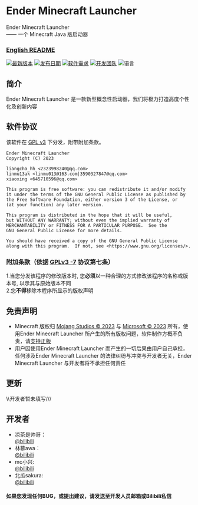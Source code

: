 # Ender Minecraft Launcher
Ender Minecraft Launcher<br>
—— 一个 Minecraft Java 版启动器<br>

### [English README](README-en.md)

[![最新版本](https://img.shields.io/badge/%E6%9C%80%E6%96%B0%E7%89%88%E6%9C%AC-v0.0.1.5_beta-brightgreen)](https://645710596.github.io/EMCL/)
[![发布日期](https://img.shields.io/badge/%E5%8F%91%E5%B8%83%E6%97%A5%E6%9C%9F-2023--02--26-brightgreen)](https://645710596.github.io/EMCL/)
[![软件需求](https://img.shields.io/badge/%E8%BD%AF%E4%BB%B6%E9%9C%80%E6%B1%82-Java%2017-blue)](https://www.oracle.com/cn/java/technologies/downloads/#java17)
[![开发团队](https://img.shields.io/badge/%E5%BC%80%E5%8F%91%E5%9B%A2%E9%98%9F-Grass%20Block-yellow)](https://645710596.github.io/EMCL/)
![语言](https://img.shields.io/badge/%E8%AF%AD%E8%A8%80-%E4%B8%AD%E6%96%87%26%E8%8B%B1%E6%96%87-blueviolet)
## 简介
Ender Minecraft Launcher 是一款新型概念性启动器，我们将极力打造高度个性化及创新内容

## 软件协议
该软件在 [GPL v3](https://www.gnu.org/licenses/gpl-3.0.html) 下分发，附带附加条款。

    Ender Minecraft Launcher
    Copyright (C) 2023 
    
    liangcha_hh <2323998240@qq.com>
    linmu13ak <linmu013@163.com|3590327847@qq.com>
    xiaoxing <645710596@qq.com>

    This program is free software: you can redistribute it and/or modify
    it under the terms of the GNU General Public License as published by
    the Free Software Foundation, either version 3 of the License, or
    (at your function) any later version.

    This program is distributed in the hope that it will be useful,
    but WITHOUT ANY WARRANTY; without even the implied warranty of
    MERCHANTABILITY or FITNESS FOR A PARTICULAR PURPOSE.  See the
    GNU General Public License for more details.

    You should have received a copy of the GNU General Public License
    along with this program.  If not, see <https://www.gnu.org/licenses/>.

### 附加条款（依据 [GPLv3 -7](LICENSE) 协议第七条）
1.当您分发该程序的修改版本时, 您<b>必须</b>以一种合理的方式修改该程序的名称或版本号, 以示其与原始版本不同<br/>
2.您<b>不得</b>移除本程序所显示的版权声明

## 免责声明
- Minecraft 版权归 [Mojang Studios  © 2023](https://account.mojang.com/) 与 [Microsoft  © 2023](https://www.microsoft.com/) 所有，使用Ender Minecraft Launcher 所产生的所有版权问题，软件制作方概不负责，请[支持正版](https://www.minecraft.net/zh-hans)
- 用户因使用Ender Minecraft Launcher 而产生的一切后果由用户自己承担，任何涉及Ender Minecraft Launcher 的法律纠纷与冲突与开发者无关，Ender Minecraft Launcher 与开发者将不承担任何责任

## 更新
<!--格式：日期-更新内容
只填写关于启动器UI和BUG修复方面内容-->
\\\开发者暂未填写///

## 开发者
- 凉茶是帅哥：<br/>
  [@bilibili](https://space.bilibili.com/676566905) <br/>
- 林慕awa：<br/>
  [@bilibili](https://space.bilibili.com/1757041761) <br/>
- mc小兴:<br/>
  [@bilibili](https://space.bilibili.com/2024358517) <br/>
- 北瓜sakura:<br/>
  [@bilibili](https://space.bilibili.com/524366930)

#### 如果您发现任何BUG，或提出建议，请发送至开发人员邮箱或Bilibili私信